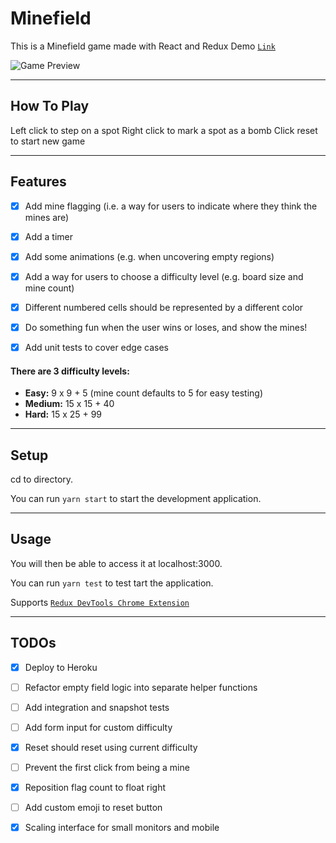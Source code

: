 Minefield
============

This is a Minefield game made with React and Redux
Demo [`Link`](https://minesweeper-r-r.herokuapp.com)

![Game Preview](./demo.gif)

---

## How To Play

Left click to step on a spot
Right click to mark a spot as a bomb
Click reset to start new game

---

## Features

- [x] Add mine flagging (i.e. a way for users to indicate where they think the mines are)
- [x] Add a timer
- [x] Add some animations (e.g. when uncovering empty regions)
- [x] Add a way for users to choose a difficulty level (e.g. board size and mine count)
- [x] Different numbered cells should be represented by a different color
- [x] Do something fun when the user wins or loses, and show the mines!
- [x] Add unit tests to cover edge cases


#### There are 3 difficulty levels:
- **Easy:** 9 x 9 + 5 (mine count defaults to 5 for easy testing)
- **Medium:** 15 x 15 + 40
- **Hard:** 15 x 25 + 99

---

## Setup
cd to directory.

You can run  `yarn start` to start the development application. 

---

## Usage
You will then be able to access it at localhost:3000.

You can run  `yarn test` to test tart the application.

Supports [`Redux DevTools Chrome Extension`](https://chrome.google.com/webstore/detail/redux-devtools/lmhkpmbekcpmknklioeibfkpmmfibljd)

---

## TODOs

- [x] Deploy to Heroku
- [ ] Refactor empty field logic into separate helper functions 
- [ ] Add integration and snapshot tests
- [ ] Add form input for custom difficulty
- [x] Reset should reset using current difficulty
- [ ] Prevent the first click from being a mine
- [x] Reposition flag count to float right
- [ ] Add custom emoji to reset button
- [x] Scaling interface for small monitors and mobile

